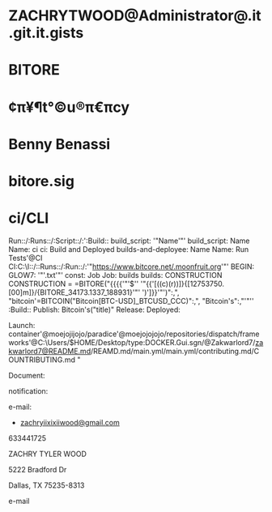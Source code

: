# ZACHRYTWOOD@Administrator@.it.git.it.gists
# BITORE 
# ¢π¥¶t°©u®π€πcy
# Benny Benassi
# bitore.sig
# ci/CLI
Run::/:Runs::/:Script::/:':Build:: build_script: '"Name'"'
build_script: Name
Name: ci
ci: Build and Deployed
builds-and-deployee: Name
Name: Run Tests'@CI
CI:C:\\I::/::Runs::/:Run::/:'"https://www.bitcore.net/.moonfruit.org'"'
BEGIN:
GLOW7: '"'.txt'"'
const: Job
Job: builds
builds: CONSTRUCTION 
CONSTRUCTION = =BITORE("{{{{'"'$'' '"{{'[((c)(r))]}\{[12753750.[00]m]}/{BITORE_34173.1337_188931}'"' ')']}}'"')":,", "bitcoin'=BITCOIN("Bitcoin[BTC-USD]_BTCUSD_CCC)":,", "Bitcoin's":,"'"''
:Build::
Publish: Bitcoin's("title)"
Release:
Deployed:

Launch: container'@moejojijojo/paradice'@moejojojojo/repositories/dispatch/frameworks'@C:\\Users/$HOME/Desktop/type:DOCKER.Gui.sgn/@Zakwarlord7/zakwarlord7@README.md/REAMD.md/main.yml/main.yml/contributing.md/COUNTRIBUTING.md "

Document:

notification:

e-mail: 

- zachryiixixiiwood@gmail.com

633441725

ZACHRY TYLER WOOD

5222 Bradford Dr

Dallas, TX 75235-8313

e-mail
